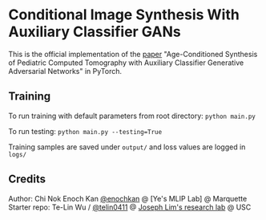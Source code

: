 # Conditional Image Synthesis With Auxiliary Classifier GANs

This is the official implementation of the [paper](https://arxiv.org/abs/2002.00011) "Age-Conditioned Synthesis of Pediatric Computed Tomography with Auxiliary Classifier Generative Adversarial Networks" in PyTorch.

## Training

To run training with default parameters from root directory: 
`python main.py`

To run testing:
`python main.py --testing=True`

Training samples are saved under `output/` and loss values are logged in `logs/`

## Credits

Author: Chi Nok Enoch Kan [@enochkan](https://github.com/enochkan) @ [Ye's MLIP Lab] @ Marquette
Starter repo: Te-Lin Wu / [@telin0411](https://github.com/telin0411) @ [Joseph Lim's research lab](https://github.com/gitlimlab) @ USC
